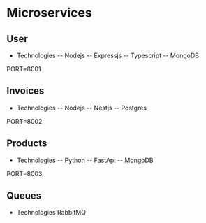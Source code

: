 # Microservices

## User

- Technologies
-- Nodejs
-- Expressjs
-- Typescript
-- MongoDB

PORT=8001


## Invoices

- Technologies
-- Nodejs
-- Nestjs
-- Postgres

PORT=8002

## Products

- Technologies
-- Python
-- FastApi
-- MongoDB

PORT=8003

## Queues

- Technologies
RabbitMQ